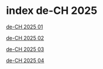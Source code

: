 # index de-CH 2025

<a href="./01">de-CH 2025 01</a>

<a href="./02">de-CH 2025 02</a>

<a href="./03">de-CH 2025 03</a>

<a href="./04">de-CH 2025 04</a>
